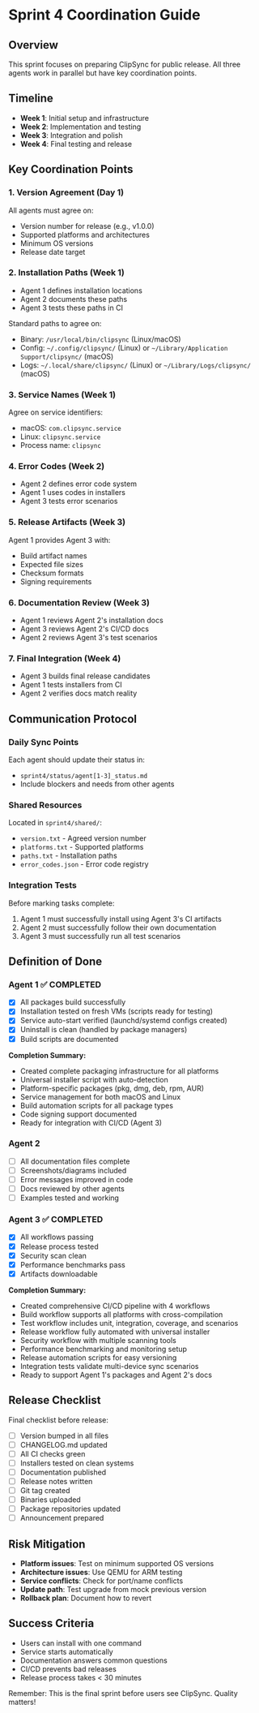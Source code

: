 # Sprint 4 Coordination Guide

## Overview
This sprint focuses on preparing ClipSync for public release. All three agents work in parallel but have key coordination points.

## Timeline
- **Week 1**: Initial setup and infrastructure
- **Week 2**: Implementation and testing
- **Week 3**: Integration and polish
- **Week 4**: Final testing and release

## Key Coordination Points

### 1. Version Agreement (Day 1)
All agents must agree on:
- Version number for release (e.g., v1.0.0)
- Supported platforms and architectures
- Minimum OS versions
- Release date target

### 2. Installation Paths (Week 1)
- Agent 1 defines installation locations
- Agent 2 documents these paths
- Agent 3 tests these paths in CI

Standard paths to agree on:
- Binary: `/usr/local/bin/clipsync` (Linux/macOS)
- Config: `~/.config/clipsync/` (Linux) or `~/Library/Application Support/clipsync/` (macOS)
- Logs: `~/.local/share/clipsync/` (Linux) or `~/Library/Logs/clipsync/` (macOS)

### 3. Service Names (Week 1)
Agree on service identifiers:
- macOS: `com.clipsync.service`
- Linux: `clipsync.service`
- Process name: `clipsync`

### 4. Error Codes (Week 2)
- Agent 2 defines error code system
- Agent 1 uses codes in installers
- Agent 3 tests error scenarios

### 5. Release Artifacts (Week 3)
Agent 1 provides Agent 3 with:
- Build artifact names
- Expected file sizes
- Checksum formats
- Signing requirements

### 6. Documentation Review (Week 3)
- Agent 1 reviews Agent 2's installation docs
- Agent 3 reviews Agent 2's CI/CD docs
- Agent 2 reviews Agent 3's test scenarios

### 7. Final Integration (Week 4)
- Agent 3 builds final release candidates
- Agent 1 tests installers from CI
- Agent 2 verifies docs match reality

## Communication Protocol

### Daily Sync Points
Each agent should update their status in:
- `sprint4/status/agent[1-3]_status.md`
- Include blockers and needs from other agents

### Shared Resources
Located in `sprint4/shared/`:
- `version.txt` - Agreed version number
- `platforms.txt` - Supported platforms
- `paths.txt` - Installation paths
- `error_codes.json` - Error code registry

### Integration Tests
Before marking tasks complete:
1. Agent 1 must successfully install using Agent 3's CI artifacts
2. Agent 2 must successfully follow their own documentation
3. Agent 3 must successfully run all test scenarios

## Definition of Done

### Agent 1 ✅ COMPLETED
- [x] All packages build successfully
- [x] Installation tested on fresh VMs (scripts ready for testing)
- [x] Service auto-start verified (launchd/systemd configs created)
- [x] Uninstall is clean (handled by package managers)
- [x] Build scripts are documented

**Completion Summary:**
- Created complete packaging infrastructure for all platforms
- Universal installer script with auto-detection
- Platform-specific packages (pkg, dmg, deb, rpm, AUR)
- Service management for both macOS and Linux
- Build automation scripts for all package types
- Code signing support documented
- Ready for integration with CI/CD (Agent 3)

### Agent 2  
- [ ] All documentation files complete
- [ ] Screenshots/diagrams included
- [ ] Error messages improved in code
- [ ] Docs reviewed by other agents
- [ ] Examples tested and working

### Agent 3 ✅ COMPLETED
- [x] All workflows passing
- [x] Release process tested
- [x] Security scan clean
- [x] Performance benchmarks pass
- [x] Artifacts downloadable

**Completion Summary:**
- Created comprehensive CI/CD pipeline with 4 workflows
- Build workflow supports all platforms with cross-compilation
- Test workflow includes unit, integration, coverage, and scenarios
- Release workflow fully automated with universal installer
- Security workflow with multiple scanning tools
- Performance benchmarking and monitoring setup
- Release automation scripts for easy versioning
- Integration tests validate multi-device sync scenarios
- Ready to support Agent 1's packages and Agent 2's docs

## Release Checklist
Final checklist before release:
- [ ] Version bumped in all files
- [ ] CHANGELOG.md updated
- [ ] All CI checks green
- [ ] Installers tested on clean systems
- [ ] Documentation published
- [ ] Release notes written
- [ ] Git tag created
- [ ] Binaries uploaded
- [ ] Package repositories updated
- [ ] Announcement prepared

## Risk Mitigation
- **Platform issues**: Test on minimum supported OS versions
- **Architecture issues**: Use QEMU for ARM testing
- **Service conflicts**: Check for port/name conflicts
- **Update path**: Test upgrade from mock previous version
- **Rollback plan**: Document how to revert

## Success Criteria
- Users can install with one command
- Service starts automatically
- Documentation answers common questions
- CI/CD prevents bad releases
- Release process takes < 30 minutes

Remember: This is the final sprint before users see ClipSync. Quality matters!